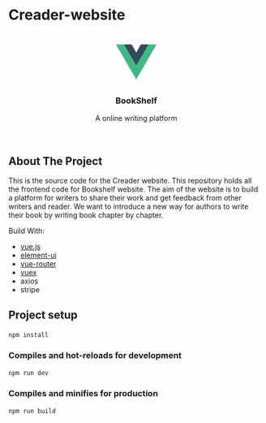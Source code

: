 # Creader-website

<!-- PROJECT LOGO -->
<br />
<div align="center">
  <a href="https://github.com/github_username/repo_name">
    <img src="src/assets/logo.png" alt="Logo" width="80" height="80">
  </a>

<h3 align="center">BookShelf</h3>

  <p align="center">
    A online writing platform
    <br />
    <br />
    <br />
    
  </p>
</div>

## About The Project


This is the source code for the Creader website. This repository holds all the frontend code for Bookshelf website. 
The aim of the website is to build a platform for writers to share their work and get feedback from other writers and reader.
We want to introduce a new way for authors to write their book by writing book chapter by chapter.

Build With:
* [vue.js](https://vuejs.org/)
* [element-ui](https://element.eleme.io/#/en-US)
* [vue-router](https://router.vuejs.org/)
* [vuex](https://vuex.vuejs.org/)
* axios
* stripe


## Project setup
```
npm install
```

### Compiles and hot-reloads for development
```
npm run dev
```

### Compiles and minifies for production
```
npm run build
```
